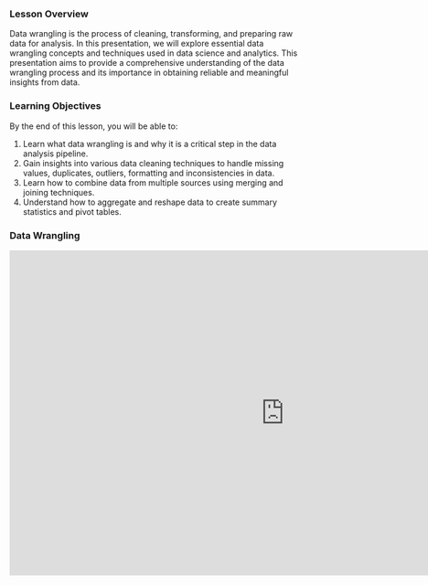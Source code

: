 <!-- # Intro to LLMs -->

<br />
<br />

### Lesson Overview

Data wrangling is the process of cleaning, transforming, and preparing raw data for analysis. In this presentation, we will explore essential data wrangling concepts and techniques used in data science and analytics. This presentation aims to provide a comprehensive understanding of the data wrangling process and its importance in obtaining reliable and meaningful insights from data.


### Learning Objectives

By the end of this lesson, you will be able to:

1. Learn what data wrangling is and why it is a critical step in the data analysis pipeline.
2. Gain insights into various data cleaning techniques to handle missing values, duplicates, outliers, formatting and inconsistencies in data.
3. Learn how to combine data from multiple sources using merging and joining techniques.
4. Understand how to aggregate and reshape data to create summary statistics and pivot tables.

### Data Wrangling

<iframe src="https://docs.google.com/presentation/d/1V0d8RkX_G9W8c233-gB0Dl3rcd17nYF_ihpOY5gC2ho/embed?start=false&loop=false&delayms=3000" frameborder="0" width="960" height="569" allowfullscreen="true" mozallowfullscreen="true" webkitallowfullscreen="true"></iframe>


